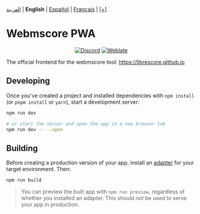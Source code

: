 <div dir="ltr" align="left">

[&#8206;العربية](/docs/ar/اقرأني.md) | &#8206;**English** | [&#8206;Español](/docs/es/LÉAME.md) | [&#8206;Français](/docs/fr/LISEZMOI.md) | &#8206;[[+]](https://librescore.ddns.net/projects/librescore/docs)

# Webmscore PWA

<div align="center">

[![Discord](https://img.shields.io/discord/774491656643674122?color=5865F2&label=&labelColor=555555&logo=discord&logoColor=FFFFFF)](https://discord.gg/DKu7cUZ4XQ) [![Weblate](https://librescore.ddns.net/widgets/librescore/-/webmscore-pwa/svg-badge.svg)](https://librescore.ddns.net/engage/librescore)

</div>

The official frontend for the webmscore tool: <https://librescore.github.io>

## Developing

Once you've created a project and installed dependencies with `npm install` (or `pnpm install` or `yarn`), start a development server:

```bash
npm run dev

# or start the server and open the app in a new browser tab
npm run dev -- --open
```

## Building

Before creating a production version of your app, install an [adapter](https://kit.svelte.dev/docs#adapters) for your target environment. Then:

```bash
npm run build
```

> You can preview the built app with `npm run preview`, regardless of whether you installed an adapter. This should _not_ be used to serve your app in production.

</div>
